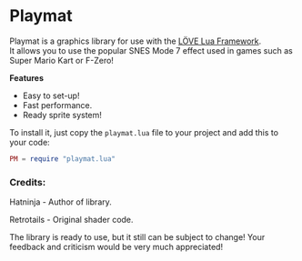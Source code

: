 # Playmat

Playmat is a graphics library for use with the [LÖVE Lua Framework](https://love2d.org/).  
It allows you to use the popular SNES Mode 7 effect used in games such as Super Mario Kart or F-Zero!

**Features**
+ Easy to set-up!
+ Fast performance.
+ Ready sprite system!

To install it, just copy the `playmat.lua` file to your project and add this to your code:
```lua
PM = require "playmat.lua"
```

### Credits:

Hatninja - Author of library.

Retrotails - Original shader code.


The library is ready to use, but it still can be subject to change!
Your feedback and criticism would be very much appreciated!
